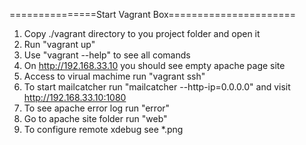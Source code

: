 ===============Start Vagrant Box======================
1. Copy ./vagrant directory to you project folder and open it
2. Run "vagrant up"
3. Use "vagrant --help" to see all comands
4. On http://192.168.33.10 you should see empty apache page site
5. Access to virual machime run "vagrant ssh"
7. To start mailcatcher run "mailcatcher --http-ip=0.0.0.0" and visit http://192.168.33.10:1080 
8. To see apache error log run "error"
9. Go to apache site folder run "web"
10. To configure remote xdebug see *.png 
